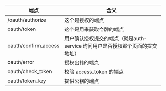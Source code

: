 | 端点 | 含义 |
| ------ | ------ |
| /oauth/authorize | 这个是授权的端点 |
| oauth/token | 这个是用来获取令牌的端点 |
| oauth/confirm_access | 用户确认授权提交的端点（就是auth-service 询问用户是否授权那个页面的提交地址） |
| oauth/error | 授权出错的端点|
| oauth/check_token | 校验 access_token 的端点|
| oauth/token_key | 提供公钥的端点 |
